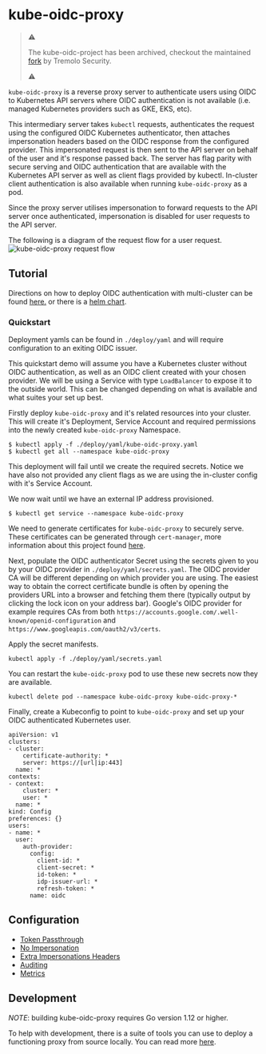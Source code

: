 # kube-oidc-proxy

>  :warning:
>
>  The kube-oidc-project has been archived, checkout the maintained [fork](https://github.com/TremoloSecurity/kube-oidc-proxy) by Tremolo Security.
>
>  :warning:

`kube-oidc-proxy` is a reverse proxy server to authenticate users using OIDC to
Kubernetes API servers where OIDC authentication is not available (i.e. managed 
Kubernetes providers such as GKE, EKS, etc).

This intermediary server takes `kubectl` requests, authenticates the request using
the configured OIDC Kubernetes authenticator, then attaches impersonation
headers based on the OIDC response from the configured provider. This
impersonated request is then sent to the API server on behalf of the user and
it's response passed back. The server has flag parity with secure serving and
OIDC authentication that are available with the Kubernetes API server as well as
client flags provided by kubectl. In-cluster client authentication is also
available when running `kube-oidc-proxy` as a pod.

Since the proxy server utilises impersonation to forward requests to the API
server once authenticated, impersonation is disabled for user requests to the
API server.

The following is a diagram of the request flow for a user request.
![kube-oidc-proxy request
flow](./img/kube-oidc-proxy.png)

## Tutorial

Directions on how to deploy OIDC authentication with multi-cluster can be found
[here.](./demo/README.md) or there is a [helm chart](./deploy/charts/kube-oidc-proxy/README.md).

### Quickstart

Deployment yamls can be found in `./deploy/yaml` and will require configuration to
an exiting OIDC issuer.

This quickstart demo will assume you have a Kubernetes cluster without OIDC
authentication, as well as an OIDC client created with your chosen
provider. We will be using a Service with type `LoadBalancer` to expose it to
the outside world. This can be changed depending on what is available and what
suites your set up best.

Firstly deploy `kube-oidc-proxy` and it's related resources into your cluster.
This will create it's Deployment, Service Account and required permissions into
the newly created `kube-oidc-proxy` Namespace.

```
$ kubectl apply -f ./deploy/yaml/kube-oidc-proxy.yaml
$ kubectl get all --namespace kube-oidc-proxy
```

This deployment will fail until we create the required secrets. Notice we have
also not provided any client flags as we are using the in-cluster config with
it's Service Account.

We now wait until we have an external IP address provisioned.

```
$ kubectl get service --namespace kube-oidc-proxy
```

We need to generate certificates for `kube-oidc-proxy` to securely serve.  These
certificates can be generated through `cert-manager`, more information about
this project found [here](https://github.com/jetstack/cert-manager).

Next, populate the OIDC authenticator Secret using the secrets given to you
by your OIDC provider in `./deploy/yaml/secrets.yaml`. The OIDC provider CA will be
different depending on which provider you are using. The easiest way to obtain
the correct certificate bundle is often by opening the providers URL into a
browser and fetching them there (typically output by clicking the lock icon on
your address bar). Google's OIDC provider for example requires CAs from both
`https://accounts.google.com/.well-known/openid-configuration` and
`https://www.googleapis.com/oauth2/v3/certs`.


Apply the secret manifests.

```
kubectl apply -f ./deploy/yaml/secrets.yaml
```

You can restart the `kube-oidc-proxy` pod to use these new secrets
now they are available.

```
kubectl delete pod --namespace kube-oidc-proxy kube-oidc-proxy-*
```

Finally, create a Kubeconfig to point to `kube-oidc-proxy` and set up your OIDC
authenticated Kubernetes user.

```
apiVersion: v1
clusters:
- cluster:
    certificate-authority: *
    server: https://[url|ip:443]
  name: *
contexts:
- context:
    cluster: *
    user: *
  name: *
kind: Config
preferences: {}
users:
- name: *
  user:
    auth-provider:
      config:
        client-id: *
        client-secret: *
        id-token: *
        idp-issuer-url: *
        refresh-token: *
      name: oidc
```

## Configuration
 - [Token Passthrough](./docs/tasks/token-passthrough.md)
 - [No Impersonation](./docs/tasks/no-impersonation.md)
 - [Extra Impersonations Headers](./docs/tasks/extra-impersonation-headers.md)
 - [Auditing](./docs/tasks/auditing.md)
 - [Metrics](./docs/tasks/metrics.md)

## Development
*NOTE*: building kube-oidc-proxy requires Go version 1.12 or higher.

To help with development, there is a suite of tools you can use to deploy a
functioning proxy from source locally. You can read more
[here](./docs/tasks/development-testing.md).

